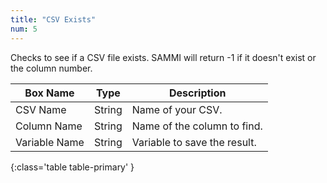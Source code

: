 ```yaml
---
title: "CSV Exists"
num: 5
---
```


Checks to see if a CSV file exists. SAMMI will return -1 if it doesn't exist or the column number.

| Box Name | Type | Description |
|-------|--------|--------|
|CSV Name|String|Name of your CSV.
|Column Name|String|Name of the column to find.
|Variable Name|String|Variable to save the result.
{:class='table table-primary' }









